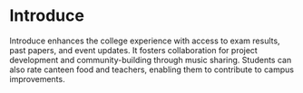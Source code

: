 # Introduce
Introduce enhances the college experience with access to exam results, past papers, and event updates. It fosters collaboration for project development and community-building through music sharing. Students can also rate canteen food and teachers, enabling them to contribute to campus improvements.
